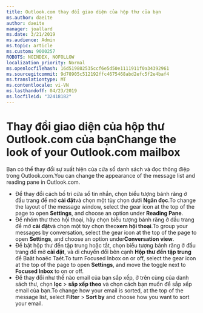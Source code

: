 ```yaml
---
title: Outlook.com thay đổi giao diện của hộp thư của bạn
ms.author: daeite
author: daeite
manager: joallard
ms.date: 3/21/2019
ms.audience: Admin
ms.topic: article
ms.custom: 9000257
ROBOTS: NOINDEX, NOFOLLOW
localization_priority: Normal
ms.openlocfilehash: 16d519802535ccf6e5d50e1111911f0a34392961
ms.sourcegitcommit: 9d78905c512192ffc4675468abd2efc5f2e4baf4
ms.translationtype: MT
ms.contentlocale: vi-VN
ms.lasthandoff: 04/23/2019
ms.locfileid: "32418182"
---
```

# <a name="change-the-look-of-your-outlookcom-mailbox"></a><span data-ttu-id="72e63-102">Thay đổi giao diện của hộp thư Outlook.com của bạn</span><span class="sxs-lookup"><span data-stu-id="72e63-102">Change the look of your Outlook.com mailbox</span></span>

<span data-ttu-id="72e63-103">Bạn có thể thay đổi sự xuất hiện của cửa sổ danh sách và đọc thông điệp trong Outlook.com.</span><span class="sxs-lookup"><span data-stu-id="72e63-103">You can change the appearance of the message list and reading pane in Outlook.com.</span></span>

- <span data-ttu-id="72e63-104">Để thay đổi cách bố trí cửa sổ tin nhắn, chọn biểu tượng bánh răng ở đầu trang để mở **cài đặt**và chọn một tùy chọn dưới **Ngăn đọc**.</span><span class="sxs-lookup"><span data-stu-id="72e63-104">To change the layout of the message window, select the gear icon at the top of the page to open **Settings**, and choose an option under **Reading Pane**.</span></span>
- <span data-ttu-id="72e63-105">Để nhóm thư theo hội thoại, hãy chọn biểu tượng bánh răng ở đầu trang để mở **cài đặt**và chọn một tùy chọn theo**xem hội thoại**.</span><span class="sxs-lookup"><span data-stu-id="72e63-105">To group your messages by conversation, select the gear icon at the top of the page to open **Settings**, and choose an option under**Conversation view**.</span></span>
- <span data-ttu-id="72e63-106">Để bật hộp thư đến tập trung hoặc tắt, chọn biểu tượng bánh răng ở đầu trang để mở **cài đặt**, và di chuyển đổi bên cạnh **Hộp thư đến tập trung** để Baät hoaëc Taét.</span><span class="sxs-lookup"><span data-stu-id="72e63-106">To turn Focused Inbox on or off, select the gear icon at the top of the page to open **Settings**, and move the toggle next to **Focused Inbox** to on or off.</span></span>
- <span data-ttu-id="72e63-107">Để thay đổi như thế nào email của bạn sắp xếp, ở trên cùng của danh sách thư, chọn **lọc** > **sắp xếp theo** và chọn cách bạn muốn để sắp xếp email của bạn.</span><span class="sxs-lookup"><span data-stu-id="72e63-107">To change how your email is sorted, at the top of the message list, select **Filter** > **Sort by** and choose how you want to sort your email.</span></span>